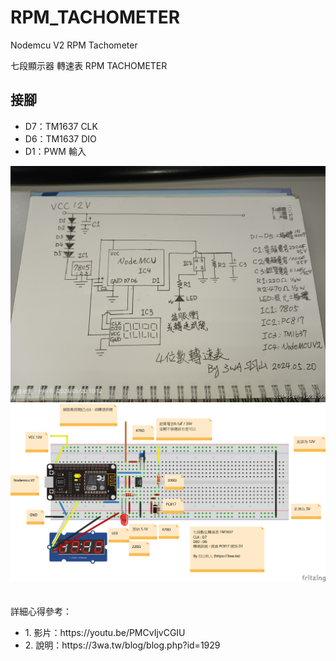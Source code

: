 # RPM_TACHOMETER
Nodemcu V2 RPM Tachometer

七段顯示器 轉速表 RPM TACHOMETER

<h2>接腳</h2>
<ul>
  <li>D7：TM1637 CLK</li>
  <li>D6：TM1637 DIO</li>
  <li>D1：PWM 輸入</li>
</ul>
<img src="screenshot/s1.jpg">
<br>
<img src="screenshot/RPM_TACHOMETER.png">
<br>
<br>
<br>
詳細心得參考：
<ul>
  <li>1. 影片：https://youtu.be/PMCvIjvCGIU</li>
  <li>2. 說明：https://3wa.tw/blog/blog.php?id=1929</li>
</ul>  
